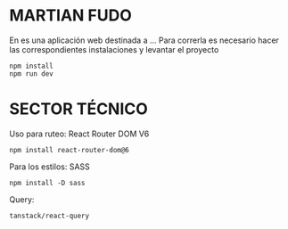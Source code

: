 # MARTIAN FUDO

En es una aplicación web destinada a ...
Para correrla es necesario hacer las correspondientes instalaciones y levantar el proyecto
```
npm install
npm run dev
```

# SECTOR TÉCNICO

Uso para ruteo: React Router DOM V6
```
npm install react-router-dom@6
```

Para los estilos: SASS
```
npm install -D sass
```

Query:
```
tanstack/react-query
```
<!-- Tests con Jest y Testing Library
```
npm install --save-dev jest @testing-library/react @testing-library/jest-dom @testing-library/user-event @types/jest ts-jest
npm install --save-dev ts-jest babel-jest @babel/preset-env @babel/preset-react @babel/preset-typescript
``` -->